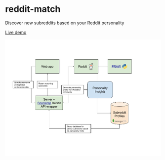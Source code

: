 # reddit-match
Discover new subreddits based on your Reddit personality

[Live demo](https://reddit-match.herokuapp.com)

![](reddit-match.png)
